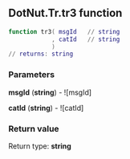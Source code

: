## DotNut.Tr.tr3 function


```lua
function tr3( msgId   // string
            , catId   // string
            )
// returns: string
```


### Parameters

**msgId** (**string**) - ![msgId]

**catId** (**string**) - ![catId]

### Return value

Return type: **string**

